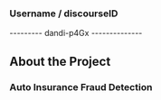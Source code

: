 <!-- About The Project -->
### Username / discourseID
--------- dandi-p4Gx --------------

## About the Project
### Auto Insurance Fraud Detection